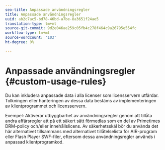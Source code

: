 ```yaml
---
seo-title: Anpassade användningsregler
title: Anpassade användningsregler
uuid: ab2c7ac5-bd78-46bd-a7be-8a3651f24ae5
translation-type: tm+mt
source-git-commit: 9d2e046ae259c05fb4c278f464c9a26795e554fc
workflow-type: tm+mt
source-wordcount: '103'
ht-degree: 0%

---
```



# Anpassade användningsregler {#custom-usage-rules}

Du kan inkludera anpassade data i alla licenser som licensservern utfärdar. Tolkningen eller hanteringen av dessa data bestäms av implementeringen av klientprogrammet och licensservern.

Exempel: Aktiverar utbyggbarhet av användningsregler genom att tillåta andra affärsregler att på ett säkert sätt förmedlas som en del av Primetimes DRM-policy och/eller innehållslicens. Av säkerhetsskäl bör du använda det här alternativet tillsammans med alternativet tillåtelselista för AIR-program eller Flash Player SWF-filer, eftersom dessa användningsregler används i anpassad klientprogramkod.
